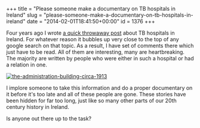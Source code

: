 +++
title = "Please someone make a documentary on TB hospitals in Ireland"
slug = "please-someone-make-a-documentary-on-tb-hospitals-in-ireland"
date = "2014-02-01T18:41:50+00:00"
id = 1376
+++

Four years ago I wrote [a quick throwaway post](http://conoroneill.com/2009/01/17/tb-hospitals-in-ireland/) about TB hospitals in Ireland. For whatever reason it bubbles up very close to the top of any google search on that topic. As a result, I have set of comments there which just have to be read. All of them are interesting, many are heartbreaking. The majority are written by people who were either in such a hospital or had a relation in one.

[![the-administration-building-circa-1913](https://d1tidq54inel9p.cloudfront.net/wp-content/uploads/2014/02/the-administration-building-circa-1913.png)](http://www.peamount.ie)

I implore someone to take this information and do a proper documentary on it before it's too late and all of these people are gone. These stories have been hidden for far too long, just like so many other parts of our 20th century history in Ireland.

Is anyone out there up to the task?

&nbsp;
